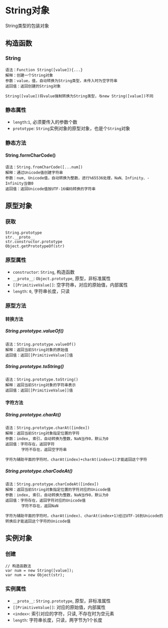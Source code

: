 # String对象

String类型的包装对象

## 构造函数

### String

```
语法：Function String([value]){...}
解释：创建一个String对象
参数：value，值，自动转换为String类型，未传入时为空字符串
返回值：返回创建的String对象

String([value])将value强制转换为String类型，与new String([value])不同
```

### 静态属性

* `length`:`1`, 必须要传入的参数个数
* `prototype`: `String`实例对象的原型对象，也是个`String`对象

### 静态方法

#### String.formCharCode()

```
语法：String.fromCharCode([...num])
解释：通过Unicode值创建字符串
参数：num, Unicode值，自动转换为整数，进行%65536处理，NaN、Infinity、-Infinity当做0
返回值：返回Unicode值按UTF-16编码转换的字符串
```

## 原型对象

### 获取

```
String.prototype
str.__proto__
str.constructor.prototype
Object.getPrototypeOf(str)
```

### 原型属性

* `constructor`: `String`, 构造函数
* `__proto__`: `Object.prototype`, 原型，非标准属性
* `[[PrimitiveValue]]`: 空字符串，对应的原始值，内部属性
* `length`: `0`, 字符串长度，只读

### 原型方法

#### 转换方法

##### String.prototype.valueOf()

```
语法：String.prototype.valueOf()
解释：返回当前String对象的原始值
返回值：返回[[PrimitiveValue]]值
```

##### String.prototype.toString()

```
语法：String.prototype.toString()
解释：返回当前String对象的字符串表示
返回值：返回[[PrimitiveValue]]值
```

#### 字符方法

##### String.prototype.charAt()

```
语法：String.prototype.charAt([index])
解释：返回当前String对象指定位置的字符
参数：index, 索引，自动转换为整数，NaN当作0，默认为0
返回值：字符存在，返回字符
       字符不存在，返回空字符串

字符为辅助平面的字符时，charAt(index)+charAt(index+1)才能返回这个字符
```

##### String.prototype.charCodeAt()

```
语法：String.prototype.charCodeAt([index])
解释：返回当前String对象指定位置的字符对应的Unicode值
参数：index, 索引，自动转换为整数，NaN当作0，默认为0
返回值：字符存在，返回字符对应的Unicode值
       字符不存在，返回NaN

字符为辅助平面的字符时，charAt(index)、charAt(index+1)经过UTF-16到Unicode的转换后才能返回这个字符的Unicode值
```

## 实例对象

### 创建

```
// 构造函数法
var num = new String([value]);
var num = new Object(str);
```

### 实例属性

* `__proto__`: `String.prototype`, 原型，非标准属性
* `[[PrimitiveValue]]`: 对应的原始值，内部属性
* `<index>`: 索引对应的字符，只读, 不存在时为空元素
* `length`: 字符串长度，只读，两字节为1个长度
